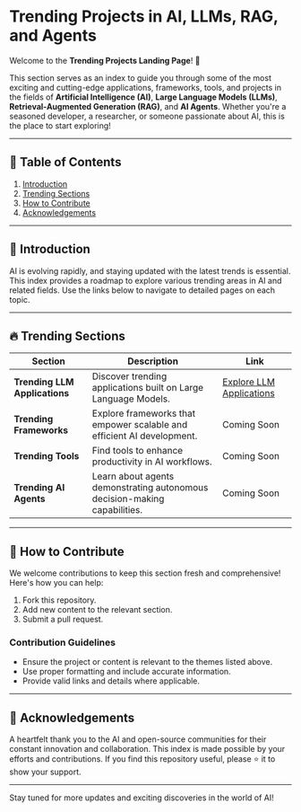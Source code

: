 # Trending Projects in AI, LLMs, RAG, and Agents

Welcome to the **Trending Projects Landing Page**! 🌟

This section serves as an index to guide you through some of the most exciting and cutting-edge applications, frameworks, tools, and projects in the fields of **Artificial Intelligence (AI)**, **Large Language Models (LLMs)**, **Retrieval-Augmented Generation (RAG)**, and **AI Agents**. Whether you're a seasoned developer, a researcher, or someone passionate about AI, this is the place to start exploring!

---

## 📌 Table of Contents

1. [Introduction](#introduction)
2. [Trending Sections](#trending-sections)
3. [How to Contribute](#how-to-contribute)
4. [Acknowledgements](#acknowledgements)

---

## 📖 Introduction

AI is evolving rapidly, and staying updated with the latest trends is essential. This index provides a roadmap to explore various trending areas in AI and related fields. Use the links below to navigate to detailed pages on each topic.

---

## 🔥 Trending Sections

| **Section**                     | **Description**                                                                 | **Link**                                               |
|----------------------------------|---------------------------------------------------------------------------------|-------------------------------------------------------|
| **Trending LLM Applications**   | Discover trending applications built on Large Language Models.                  | [Explore LLM Applications](trending-llm-applications/README.md) |
| **Trending Frameworks**         | Explore frameworks that empower scalable and efficient AI development.          | Coming Soon                                           |
| **Trending Tools**              | Find tools to enhance productivity in AI workflows.                             | Coming Soon                                           |
| **Trending AI Agents**          | Learn about agents demonstrating autonomous decision-making capabilities.       | Coming Soon                                           |

---

## 🤝 How to Contribute

We welcome contributions to keep this section fresh and comprehensive! Here's how you can help:

1. Fork this repository.
2. Add new content to the relevant section.
3. Submit a pull request.

### Contribution Guidelines
- Ensure the project or content is relevant to the themes listed above.
- Use proper formatting and include accurate information.
- Provide valid links and details where applicable.

---

## 📢 Acknowledgements

A heartfelt thank you to the AI and open-source communities for their constant innovation and collaboration. This index is made possible by your efforts and contributions. If you find this repository useful, please ⭐ it to show your support.

---

Stay tuned for more updates and exciting discoveries in the world of AI!

